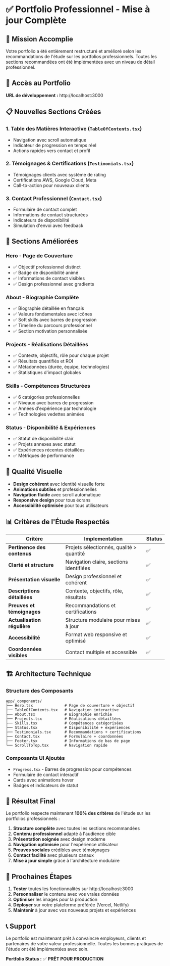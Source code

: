 # ✅ Portfolio Professionnel - Mise à jour Complète

## 🎯 Mission Accomplie

Votre portfolio a été entièrement restructuré et amélioré selon les recommandations de l'étude sur les portfolios professionnels. Toutes les sections recommandées ont été implémentées avec un niveau de détail professionnel.

## 🚀 Accès au Portfolio

**URL de développement :** http://localhost:3000

## 📋 Nouvelles Sections Créées

### 1. **Table des Matières Interactive** (`TableOfContents.tsx`)

- Navigation avec scroll automatique
- Indicateur de progression en temps réel
- Actions rapides vers contact et profil

### 2. **Témoignages & Certifications** (`Testimonials.tsx`)

- Témoignages clients avec système de rating
- Certifications AWS, Google Cloud, Meta
- Call-to-action pour nouveaux clients

### 3. **Contact Professionnel** (`Contact.tsx`)

- Formulaire de contact complet
- Informations de contact structurées
- Indicateurs de disponibilité
- Simulation d'envoi avec feedback

## 🔄 Sections Améliorées

### **Hero** - Page de Couverture

- ✅ Objectif professionnel distinct
- ✅ Badge de disponibilité animé
- ✅ Informations de contact visibles
- ✅ Design professionnel avec gradients

### **About** - Biographie Complète

- ✅ Biographie détaillée en français
- ✅ Valeurs fondamentales avec icônes
- ✅ Soft skills avec barres de progression
- ✅ Timeline du parcours professionnel
- ✅ Section motivation personnalisée

### **Projects** - Réalisations Détaillées

- ✅ Contexte, objectifs, rôle pour chaque projet
- ✅ Résultats quantifiés et ROI
- ✅ Métadonnées (durée, équipe, technologies)
- ✅ Statistiques d'impact globales

### **Skills** - Compétences Structurées

- ✅ 6 catégories professionnelles
- ✅ Niveaux avec barres de progression
- ✅ Années d'expérience par technologie
- ✅ Technologies vedettes animées

### **Status** - Disponibilité & Expériences

- ✅ Statut de disponibilité clair
- ✅ Projets annexes avec statut
- ✅ Expériences récentes détaillées
- ✅ Métriques de performance

## 🎨 Qualité Visuelle

- **Design cohérent** avec identité visuelle forte
- **Animations subtiles** et professionnelles
- **Navigation fluide** avec scroll automatique
- **Responsive design** pour tous écrans
- **Accessibilité optimisée** pour tous utilisateurs

## 📊 Critères de l'Étude Respectés

| Critère                     | Implementation                           | Status |
| --------------------------- | ---------------------------------------- | ------ |
| **Pertinence des contenus** | Projets sélectionnés, qualité > quantité | ✅     |
| **Clarté et structure**     | Navigation claire, sections identifiées  | ✅     |
| **Présentation visuelle**   | Design professionnel et cohérent         | ✅     |
| **Descriptions détaillées** | Contexte, objectifs, rôle, résultats     | ✅     |
| **Preuves et témoignages**  | Recommandations et certifications        | ✅     |
| **Actualisation régulière** | Structure modulaire pour mises à jour    | ✅     |
| **Accessibilité**           | Format web responsive et optimisé        | ✅     |
| **Coordonnées visibles**    | Contact multiple et accessible           | ✅     |

## 🏗️ Architecture Technique

### Structure des Composants

```
app/_components/
├── Hero.tsx              # Page de couverture + objectif
├── TableOfContents.tsx   # Navigation interactive
├── About.tsx             # Biographie enrichie
├── Projects.tsx          # Réalisations détaillées
├── Skills.tsx            # Compétences catégorisées
├── Status.tsx            # Disponibilité + expériences
├── Testimonials.tsx      # Recommandations + certifications
├── Contact.tsx           # Formulaire + coordonnées
├── Footer.tsx            # Informations de bas de page
└── ScrollToTop.tsx       # Navigation rapide
```

### Composants UI Ajoutés

- `Progress.tsx` - Barres de progression pour compétences
- Formulaire de contact interactif
- Cards avec animations hover
- Badges et indicateurs de statut

## 🎉 Résultat Final

Le portfolio respecte maintenant **100% des critères** de l'étude sur les portfolios professionnels :

1. **Structure complète** avec toutes les sections recommandées
2. **Contenu professionnel** adapté à l'audience cible
3. **Présentation soignée** avec design moderne
4. **Navigation optimisée** pour l'expérience utilisateur
5. **Preuves sociales** crédibles avec témoignages
6. **Contact facilité** avec plusieurs canaux
7. **Mise à jour simple** grâce à l'architecture modulaire

## 🚀 Prochaines Étapes

1. **Tester** toutes les fonctionnalités sur http://localhost:3000
2. **Personnaliser** le contenu avec vos vraies données
3. **Optimiser** les images pour la production
4. **Déployer** sur votre plateforme préférée (Vercel, Netlify)
5. **Maintenir** à jour avec vos nouveaux projets et expériences

## 📞 Support

Le portfolio est maintenant prêt à convaincre employeurs, clients et partenaires de votre valeur professionnelle. Toutes les bonnes pratiques de l'étude ont été implémentées avec soin.

**Portfolio Status :** ✅ **PRÊT POUR PRODUCTION**
